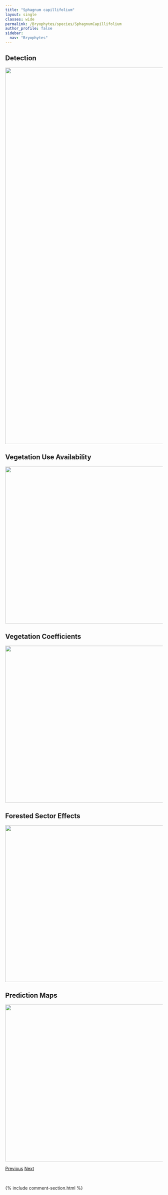 ```yaml
---
title: "Sphagnum capillifolium"
layout: single
classes: wide
permalink: /Bryophytes/species/SphagnumCapillifolium
author_profile: false
sidebar:
  nav: "Bryophytes"
---
```


<h2>Detection</h2>

<a href="https://drive.google.com/uc?export=view&id=1zCziJLWJITzYGsOKjZKtuiLOcxNc2Yuz">
<img src="https://drive.google.com/uc?export=view&id=1zCziJLWJITzYGsOKjZKtuiLOcxNc2Yuz" height = "1200" width = "800">
</a>


<h2>Vegetation Use Availability</h2>

<a href="https://drive.google.com/uc?export=view&id=1bIKCp-vkx4Xspzn1tANuf6Doa7T0IpDr">
<img src="https://drive.google.com/uc?export=view&id=1bIKCp-vkx4Xspzn1tANuf6Doa7T0IpDr" height = "500" width = "1000">
</a>


<h2>Vegetation Coefficients</h2>

<a href="https://drive.google.com/uc?export=view&id=11Q7BsT8srxlhtKAf6iUzM4ZmA7ftqeoC">
<img src="https://drive.google.com/uc?export=view&id=11Q7BsT8srxlhtKAf6iUzM4ZmA7ftqeoC" height = "500" width = "1000">
</a>


<h2>Forested Sector Effects</h2>

<a href="https://drive.google.com/uc?export=view&id=14W8ict58XqDF-RkrBk2oTOMQR9-JU3hT">
<img src="https://drive.google.com/uc?export=view&id=14W8ict58XqDF-RkrBk2oTOMQR9-JU3hT" height = "500" width = "1000">
</a>


<h2>Prediction Maps</h2>

<a href="https://drive.google.com/uc?export=view&id=1GYmAxnvvFWrsKCml3ig-L_uZ9jUxH3uZ">
<img src="https://drive.google.com/uc?export=view&id=1GYmAxnvvFWrsKCml3ig-L_uZ9jUxH3uZ" height = "500" width = "1000">
</a>


<a href="/DevelopmentWebsite/Bryophytes/species/MeesiaUliginosa" class="pagination--pager" title="Meesia uliginosa">Previous</a> <a href="/DevelopmentWebsite/Bryophytes/species/DicranumUndulatum" class="pagination--pager" title="Dicranum undulatum">Next</a>

<p>&nbsp;</p>

{% include comment-section.html %}
